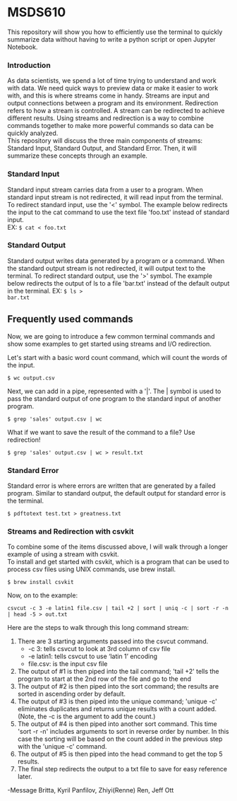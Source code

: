 # MSDS610
This repository will show you how to efficiently use the terminal to quickly summarize data without having to write a python script or open Jupyter Notebook.
### Introduction
As data scientists, we spend a lot of time trying to understand and work with data.  We need quick ways to preview data or make it easier to work with, and this is where streams come in handy.  Streams are input and output connections between a program and its environment.  Redirection refers to how a stream is controlled.  A stream can be redirected to achieve different results.  Using streams and redirection is a way to combine commands together to make more  powerful commands so data can be quickly analyzed.  
This repository will discuss the three main components of streams:  Standard Input, Standard Output, and Standard Error.  Then, it will summarize these concepts through an example.  
### Standard Input
Standard input stream carries data from a user to a program.  When standard input stream is not redirected, it will read input from the terminal.  
To redirect standard input, use the '<' symbol.  The example below redirects the input to the cat command to use the text file 'foo.txt' instead of standard input.  
EX:  <code>$ cat \< foo.txt</code>
### Standard Output
Standard output writes data generated by a program or a command. When the standard output stream is not redirected, it will output text to the terminal.
To redirect standard output, use the '>' symbol. The example below redirects the output of ls to a file 'bar.txt' instead of the default output in the terminal.
EX:  <code>$ ls > bar.txt</code>
## Frequently used commands
Now, we are going to introduce a few common terminal commands and show some examples to get started using streams and I/O redirection.  
    
Let's start with a basic word count command, which will count the words of the input.
<pre><code>$ wc output.csv</code></pre>
Next, we can add in a pipe, represented with a '|'.  The | symbol is used to pass the standard output of one program to the standard input of another program.  
<pre><code>$ grep 'sales' output.csv | wc</code></pre> 
What if we want to save the result of the command to a file?  Use redirection!  
<pre><code>$ grep 'sales' output.csv | wc > result.txt </code></pre>  
### Standard Error
Standard error is where errors are written that are generated by a failed program.  Similar to standard output, the default output for standard error is the terminal.  
<pre><code>$ pdftotext test.txt > greatness.txt </code></pre> 
### Streams and Redirection with csvkit
To combine some of the items discussed above, I will walk through a longer example of using a stream with csvkit.  
To install and get started with csvkit, which is a program that can be used to process csv files using UNIX commands, use brew install.  
<pre><code>$ brew install csvkit</code></pre>  
Now, on to the example:
<pre><code>csvcut -c 3 -e latin1 file.csv | tail +2 | sort | uniq -c | sort -r -n | head -5 > out.txt</code></pre> 
Here are the steps to walk through this long command stream:  
1.  There are 3 starting arguments passed into the csvcut command.  
    -  -c 3: tells csvcut to look at 3rd column of csv file
    - -e latin1: tells csvcut to use ‘latin 1’ encoding
    - file.csv:  is the input csv file
2.  The output of #1 is then piped into the tail command; 'tail +2' tells the program to start at the 2nd row of the file and go to the end
3.  The output of #2 is then piped into the sort command; the results are sorted in ascending order by default.
4.  The output of #3 is then piped into the unique command; 'unique -c' eliminates duplicates and returns unique results with a count added.  (Note, the -c is the argument to add the count.)
5.  The output of #4 is then piped into another sort command.  This time 'sort -r -n' includes arguments to sort in reverse order by number.  In this case the sorting will be based on the count added in the previous step with the 'unique -c' command.
6.  The output of #5 is then piped into the head command to get the top 5 results.
7.  The final step redirects the output to a txt file to save for easy reference later.

    
-Message Britta, Kyril Panfilov, Zhiyi(Renne) Ren, Jeff Ott


